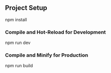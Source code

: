 

## Project Setup


npm install


### Compile and Hot-Reload for Development


npm run dev


### Compile and Minify for Production


npm run build

